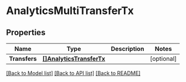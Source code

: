 # AnalyticsMultiTransferTx

## Properties
Name | Type | Description | Notes
------------ | ------------- | ------------- | -------------
**Transfers** | [**[]AnalyticsTransferTx**](AnalyticsTransferTx.md) |  | [optional] 

[[Back to Model list]](../README.md#documentation-for-models) [[Back to API list]](../README.md#documentation-for-api-endpoints) [[Back to README]](../README.md)


